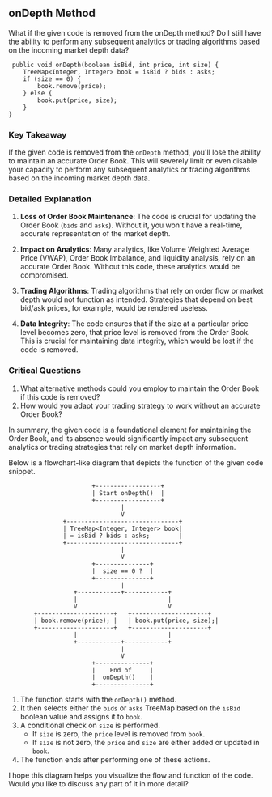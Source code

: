## onDepth Method

What if the given code is removed from the onDepth method?  Do I still have the ability to perform any subsequent
analytics or trading algorithms based on the incoming market depth data?

     public void onDepth(boolean isBid, int price, int size) {
        TreeMap<Integer, Integer> book = isBid ? bids : asks;
        if (size == 0) {
            book.remove(price);
        } else {
            book.put(price, size);
        } 
    }

### Key Takeaway

If the given code is removed from the `onDepth` method, you'll lose the ability to maintain an accurate Order Book.
This will severely limit or even disable your capacity to perform any subsequent analytics or trading algorithms based
on the incoming market depth data.

### Detailed Explanation

1. **Loss of Order Book Maintenance**: The code is crucial for updating the Order Book (`bids` and `asks`). Without it,
     you won't have a real-time, accurate representation of the market depth.

2. **Impact on Analytics**: Many analytics, like Volume Weighted Average Price (VWAP), Order Book Imbalance, and
     liquidity analysis, rely on an accurate Order Book. Without this code, these analytics would be compromised.

3. **Trading Algorithms**: Trading algorithms that rely on order flow or market depth would not function as intended.
     Strategies that depend on best bid/ask prices, for example, would be rendered useless.

4. **Data Integrity**: The code ensures that if the size at a particular price level becomes zero, that price level
     is removed from the Order Book. This is crucial for maintaining data integrity, which would be lost if the code
     is removed.

### Critical Questions

1. What alternative methods could you employ to maintain the Order Book if this code is removed?
2. How would you adapt your trading strategy to work without an accurate Order Book?

In summary, the given code is a foundational element for maintaining the Order Book, and its absence would significantly
impact any subsequent analytics or trading strategies that rely on market depth information.

Below is a flowchart-like diagram that depicts the function of the given code snippet.

```
                       +------------------+
                       | Start onDepth()  |
                       +------------------+
                               |
                               V
               +-------------------------------+
               | TreeMap<Integer, Integer> book|
               | = isBid ? bids : asks;        |
               +-------------------------------+
                               |
                               V
                       +---------------+
                       |  size == 0 ?  |
                       +---------------+
                               |
                  +------------+------------+
                  |                         |
                  V                         V
       +---------------------+   +---------------------+
       | book.remove(price); |   | book.put(price, size);|
       +---------------------+   +---------------------+
                  |                         |
                  +------------+------------+
                               |
                               V
                       +---------------+
                       |    End of     |
                       |  onDepth()    |
                       +---------------+
```
1. The function starts with the `onDepth()` method.
2. It then selects either the `bids` or `asks` TreeMap based on the `isBid` boolean value and assigns it to `book`.
3. A conditional check on `size` is performed.
    - If `size` is zero, the `price` level is removed from `book`.
    - If `size` is not zero, the `price` and `size` are either added or updated in `book`.
4. The function ends after performing one of these actions.

I hope this diagram helps you visualize the flow and function of the code. Would you like to discuss any part of it in
more detail?